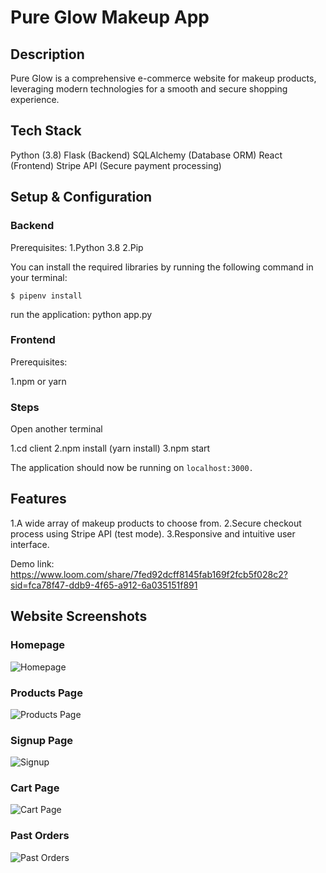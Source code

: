# Pure Glow Makeup App 

## Description

Pure Glow is a comprehensive e-commerce website for makeup products, leveraging modern technologies for a smooth and secure shopping experience.

## Tech Stack

Python (3.8)
Flask (Backend)
SQLAlchemy (Database ORM)
React (Frontend)
Stripe API (Secure payment processing)

## Setup & Configuration

### Backend

Prerequisites:
1.Python 3.8
2.Pip

You can install the required libraries by running the following command in your terminal:

```$ pipenv install```

run the application:
python app.py

### Frontend

Prerequisites:

1.npm or yarn

### Steps
Open another terminal

1.cd client
2.npm install (yarn install)
3.npm start

The application should now be running on ```localhost:3000.```

## Features

1.A wide array of makeup products to choose from.
2.Secure checkout process using Stripe API (test mode).
3.Responsive and intuitive user interface.

Demo link: https://www.loom.com/share/7fed92dcff8145fab169f2fcb5f028c2?sid=fca78f47-ddb9-4f65-a912-6a035151f891 

## Website Screenshots

### Homepage

![Homepage](https://user-images.githubusercontent.com/119082829/238405081-97274b3b-a642-4178-9262-c5ddbfbee5e5.png)

### Products Page

![Products Page](https://user-images.githubusercontent.com/119082829/238405982-dbfe9018-416e-4e21-8d51-70e24209fc28.png)

### Signup Page

![Signup](https://user-images.githubusercontent.com/119082829/238406423-a543cc6c-32f5-45b6-98c3-a0c38e291c6d.png)

### Cart Page

![Cart Page](https://user-images.githubusercontent.com/119082829/238406665-b449388e-d91c-4aa6-ae06-2388d412d80d.png)

### Past Orders

![Past Orders](https://user-images.githubusercontent.com/119082829/238406937-aeba39c5-1b30-432f-96e6-22d19bb2dbea.png)



